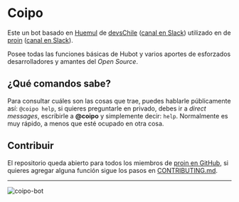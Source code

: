 # Coipo

Este un bot basado en [Huemul](https://github.com/devschile/huemul/) de [devsChile](http://www.devschile.cl) ([canal en Slack](http://devschile.slack.com)) utilizado en de [proin](http://www.programadores.cl) ([canal en Slack](http://proinchile.slack.com)).

Posee todas las funciones básicas de Hubot y varios aportes de esforzados desarrolladores y amantes del *Open Source*.

## ¿Qué comandos sabe?

Para consultar cuáles son las cosas que trae, puedes hablarle públicamente así: `@coipo help`, si quieres preguntarle en privado, debes ir a *direct messages*, escribirle a **@coipo** y simplemente decir: `help`.  Normalmente es muy rápido, a menos que esté ocupado en otra cosa.

## Contribuir

El repositorio queda abierto para todos los miembros de [proin en GitHub](https://github.com/proinchile), si quieres agregar alguna función sigue los pasos en [CONTRIBUTING.md](CONTRIBUTING.md).

---

![coipo-bot](http://www.fotonaturaleza.cl/data/media/2/IMG_9761COIPO-FN15.jpg)

